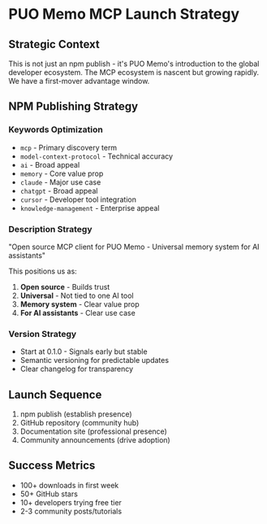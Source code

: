 # PUO Memo MCP Launch Strategy

## Strategic Context

This is not just an npm publish - it's PUO Memo's introduction to the global developer ecosystem. The MCP ecosystem is nascent but growing rapidly. We have a first-mover advantage window.

## NPM Publishing Strategy

### Keywords Optimization
- `mcp` - Primary discovery term
- `model-context-protocol` - Technical accuracy
- `ai` - Broad appeal
- `memory` - Core value prop
- `claude` - Major use case
- `chatgpt` - Broad appeal
- `cursor` - Developer tool integration
- `knowledge-management` - Enterprise appeal

### Description Strategy
"Open source MCP client for PUO Memo - Universal memory system for AI assistants"

This positions us as:
1. **Open source** - Builds trust
2. **Universal** - Not tied to one AI tool
3. **Memory system** - Clear value prop
4. **For AI assistants** - Clear use case

### Version Strategy
- Start at 0.1.0 - Signals early but stable
- Semantic versioning for predictable updates
- Clear changelog for transparency

## Launch Sequence
1. npm publish (establish presence)
2. GitHub repository (community hub)
3. Documentation site (professional presence)
4. Community announcements (drive adoption)

## Success Metrics
- 100+ downloads in first week
- 50+ GitHub stars
- 10+ developers trying free tier
- 2-3 community posts/tutorials